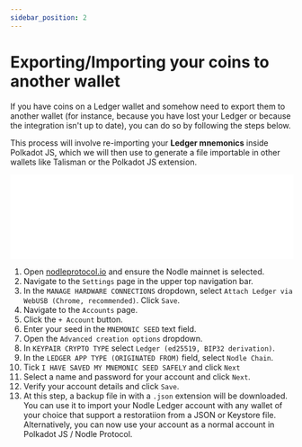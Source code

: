```yaml
---
sidebar_position: 2
---
```


# Exporting/Importing your coins to another wallet
If you have coins on a Ledger wallet and somehow need to export them to another wallet (for instance, because you have lost your Ledger or because the integration isn't up to date), you can do so by following the steps below.

This process will involve re-importing your **Ledger mnemonics** inside Polkadot JS, which we will then use to generate a file importable in other wallets like Talisman or the Polkadot JS extension.

<iframe src="//www.youtube.com/embed/37FXes6XSxI" frameBorder="0" allowFullScreen width="100%"></iframe>

1. Open [nodleprotocol.io](https://nodleprotocol.io/?rpc=wss%3A%2F%2Fnodle-parachain.api.onfinality.io%2Fpublic-ws#/explorer) and ensure the Nodle mainnet is selected.
2. Navigate to the `Settings` page in the upper top navigation bar.
3. In the `MANAGE HARDWARE CONNECTIONS` dropdown, select `Attach Ledger via WebUSB (Chrome, recommended)`. Click `Save`.
4. Navigate to the `Accounts` page.
5. Click the `+ Account` button.
6. Enter your seed in the `MNEMONIC SEED` text field.
7. Open the `Advanced creation options` dropdown.
8. In `KEYPAIR CRYPTO TYPE` select `Ledger (ed25519, BIP32 derivation)`.
9. In the `LEDGER APP TYPE (ORIGINATED FROM)` field, select `Nodle Chain`.
10. Tick `I HAVE SAVED MY MNEMONIC SEED SAFELY` and click `Next`
11. Select a name and password for your account and click `Next`.
12. Verify your account details and click `Save`.
13. At this step, a backup file in with a `.json` extension will be downloaded. You can use it to import your Nodle Ledger account with any wallet of your choice that support a restoratiion from a JSON or Keystore file. Alternatively, you can now use your account as a normal account in Polkadot JS / Nodle Protocol.